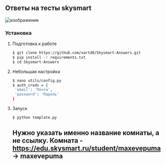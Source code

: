 ## Ответы на тесты skysmart

![изображение](https://user-images.githubusercontent.com/43171120/208267920-fe6022cb-66a4-4824-b44b-d3622320f742.png)

### Установка

1. Подготовка к работе

   ```bash
   $ git clone https://github.com/xartd0/Skysmart-Answers.git
   $ pip install -r requirements.txt
   $ cd Skysmart-Answers
   ```

2. Небольшая настройка

   ```bash
   $ nano utils/config.py
   $ auth_creds = {
    'email': 'Почта',
    'password': 'Пароль'
   }
   ```
   
3. Запуск

   ```bash
   $ python template.py
   ```
   ## Нужно указать именно название комнаты, а не ссылку. Комната - https://edu.skysmart.ru/student/maxevepuma -> maxevepuma






